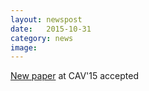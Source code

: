 ```yaml
---
layout: newspost
date:   2015-10-31
category: news
image: 
---
```


[New paper]({{"/publications"|relative_url}}) at CAV'15 accepted
